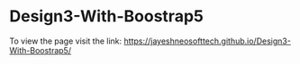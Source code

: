 # Design3-With-Boostrap5
To view the page visit the link: https://jayeshneosofttech.github.io/Design3-With-Boostrap5/
